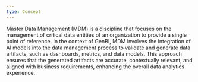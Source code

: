 ```yaml
---
type: Concept
---
```


Master Data Management (MDM) is a discipline that focuses on the management of critical data entities of an organization to provide a single point of reference. In the context of GenBI, MDM involves the integration of AI models into the data management process to validate and generate data artifacts, such as dashboards, metrics, and data models. This approach ensures that the generated artifacts are accurate, contextually relevant, and aligned with business requirements, enhancing the overall data analytics experience.